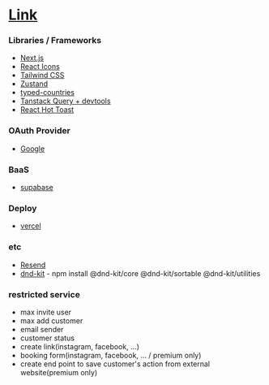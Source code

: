# [Link](https://crm-project-eight-pi.vercel.app/)

### Libraries / Frameworks

- [Next.js](https://nextjs.org/docs/app/getting-started/installation)
- [React Icons](https://react-icons.github.io/react-icons/)
- [Tailwind CSS](https://tailwindcss.com/docs/installation/framework-guides/nextjs)
- [Zustand](https://zustand-demo.pmnd.rs/)
- [typed-countries](https://www.npmjs.com/package/typed-countries)
- [Tanstack Query + devtools](https://tanstack.com/query/v5/docs/framework/react/installation)
- [React Hot Toast](https://react-hot-toast.com/)

### OAuth Provider

- [Google](https://console.cloud.google.com/)

### BaaS

- [supabase](https://supabase.com/)

### Deploy

- [vercel](https://vercel.com/)

### etc

- [Resend](https://resend.com/)
- [dnd-kit](https://dndkit.com/) - npm install @dnd-kit/core @dnd-kit/sortable @dnd-kit/utilities

### restricted service

<!-- ##### user

- create organization

##### organization -->

- max invite user
- max add customer
- email sender
- customer status
- create link(instagram, facebook, ...)
- booking form(instagram, facebook, ... / premium only)
- create end point to save customer's action from external website(premium only)

<!-- 핵심 기능:

정렬 (Sorting): 컬럼 헤더 클릭으로 오름차순/내림차순
페이지네이션: 데이터가 많을 때 필수
행 클릭 이벤트: 상세 페이지로 이동하거나 사이드바 열기
벌크 액션: 선택된 행들에 대한 일괄 작업 (삭제, 상태 변경 등)

편의 기능:

컬럼 너비 조절: 드래그로 조정
컬럼 숨기기/보이기: 사용자가 원하는 컬럼만 표시
Export: CSV/Excel 다운로드
인라인 편집: 셀 더블클릭으로 즉시 수정
필터 저장: 자주 쓰는 필터 조합 저장

UX 개선:

로딩 상태: 데이터 로드 중 스켈레톤/스피너
빈 상태: 데이터 없을 때 안내 메시지
행 hover 효과: 가독성 향상
고정 헤더: 스크롤 시 헤더 고정 -->

<!--
1. 미용실, 네일샵, 헤어샵
- 오프라인: 손님 방문
- 온라인: 인스타그램 예약, 카카오톡 예약
- 필요: 어느 채널로 재방문했는지 추적
피트니스센터, PT샵
- 인스타 광고 → 상담 신청 링크
- 이메일 프로모션 → 재등록 링크
- 필요: 마케팅 채널별 효과 측정
2. 로컬 비즈니스
카페, 레스토랑
- 인스타그램 메뉴 홍보
- 배달앱 리뷰 → 직영몰 유도
- 필요: 단골 고객 채널별 방문 패턴
부동산, 인테리어
- 네이버 블로그 → 상담 신청
- 인스타 → 포트폴리오 보기
- 필요: 고객별 관심 매물 추적
3. B2C 서비스 & 교육
어학원, 학원
- 블로그 글 → 체험 수업 신청
- 인스타 이벤트 → 등록 페이지
- 필요: 학생 모집 채널 분석
온라인 클래스, 코칭
- 유튜브 링크 → 수강 신청
- 이메일 세일즈 → 결제 페이지
- 필요: 퍼널별 전환율
4. 소규모 이커머스
수제품, 핸드메이드
- 인스타 스토리 → 스마트스토어
- 블로그 리뷰 → 자체몰
- 필요: VIP 고객 관리 + 채널 효과
로컬 식품, 농산물
- 카카오 채널 → 정기 구독
- 네이버 쇼핑 → 직영몰 유도
- 필요: 재구매 고객 추적
5. 전문 서비스
법무법인, 회계사무소
- 블로그 상담 → 계약 페이지
- 추천 링크 → 신규 고객
- 필요: 리드 소스 추적
병원, 한의원
- 네이버 예약 → 재진 예약
- 인스타 이벤트 → 시술 상담
- 필요: 환자 유입 경로 분석


1. 조직 멤버 조회 최적화
새로운 OrganizationContext 생성: 조직 관련 상태와 로직을 중앙화
캐싱 개선: TanStack Query의 staleTime: 5 * 60 * 1000 (5분) 설정으로 불필요한 재조회 방지
중복 로직 제거: src/app/(afterSignin)/layout.tsx에서 복잡한 조직 관리 로직을 컨텍스트로 이동
자동 리다이렉트: 유효하지 않은 조직 ID에 대한 자동 리다이렉트 로직을 컨텍스트에서 처리
2. 사이드바 상태 관리 중앙화
새로운 SidebarContext 생성: 사이드바 상태를 전역으로 관리
상태 분산 해결: 여러 컴포넌트에 분산되어 있던 사이드바 상태를 하나로 통합
Props drilling 제거: isCollapsed, toggleSidebar 등의 상태를 props로 전달할 필요 없음
3. Provider 구조 개선
중복 제거: src/app/layout.tsx에서 중복된 AuthProvider 제거
계층 구조 최적화: Providers.tsx에서 모든 컨텍스트를 적절한 순서로 배치
의존성 관리: 각 컨텍스트가 필요한 다른 컨텍스트에 올바르게 의존하도록 구성
4. 코드 간소화
src/app/(afterSignin)/layout.tsx: 126줄 → 59줄 (53% 감소)
복잡한 로직 제거: useEffect, useMemo, useCallback 등의 복잡한 로직을 컨텍스트로 이동
가독성 향상: 각 컴포넌트의 책임이 명확해짐
5. 성능 최적화
불필요한 리렌더링 방지: 컨텍스트를 통한 상태 관리로 불필요한 리렌더링 감소
캐싱 전략: 조직 데이터에 대한 적절한 캐싱으로 API 호출 최소화
메모이제이션: 컨텍스트에서 적절한 메모이제이션 적용

-->
